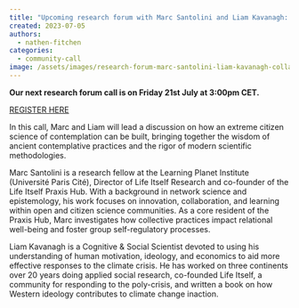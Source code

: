 ```yaml
---
title: "Upcoming research forum with Marc Santolini and Liam Kavanagh: Collaborative Citizen Science"
created: 2023-07-05
authors: 
  - nathen-fitchen
categories: 
  - community-call
image: /assets/images/research-forum-marc-santolini-liam-kavanagh-collaborative-citizen-science.jpg
---
```


**Our next research forum call is on Friday 21st July at 3:00pm CET.**

[REGISTER HERE](https://us02web.zoom.us/meeting/register/tZAkduqvqzgqGN3Q2xytYcFB-emg2ocZ6W-H )

In this call, Marc and Liam will lead a discussion on how an extreme citizen science of contemplation can be built, bringing together the wisdom of ancient contemplative practices and the rigor of modern scientific methodologies.

Marc Santolini is a research fellow at the Learning Planet Institute (Université Paris Cité), Director of Life Itself Research and co-founder of the Life Itself Praxis Hub. With a background in network science and epistemology, his work focuses on innovation, collaboration, and learning within open and citizen science communities. As a core resident of the Praxis Hub, Marc investigates how collective practices impact relational well-being and foster group self-regulatory processes. 

Liam Kavanagh is a Cognitive & Social Scientist devoted to using his understanding of human motivation, ideology, and economics to aid more effective responses to the climate crisis. He has worked on three continents over 20 years doing applied social research, co-founded Life Itself, a community for responding to the poly-crisis, and written a book on how Western ideology contributes to climate change inaction.